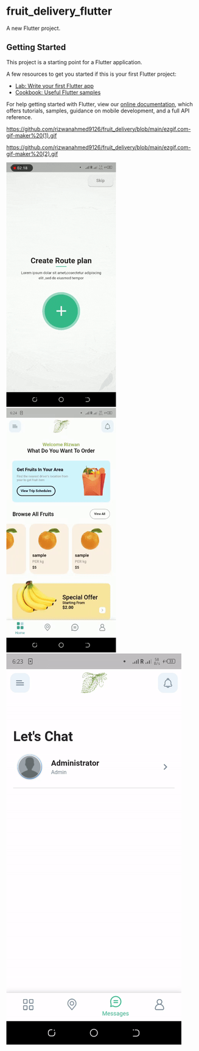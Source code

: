 # fruit_delivery_flutter

A new Flutter project.

## Getting Started

This project is a starting point for a Flutter application.

A few resources to get you started if this is your first Flutter project:

- [Lab: Write your first Flutter app](https://flutter.dev/docs/get-started/codelab)
- [Cookbook: Useful Flutter samples](https://flutter.dev/docs/cookbook)

For help getting started with Flutter, view our
[online documentation](https://flutter.dev/docs), which offers tutorials,
samples, guidance on mobile development, and a full API reference.

https://github.com/rizwanahmed9126/fruit_delivery/blob/main/ezgif.com-gif-maker%20(1).gif

https://github.com/rizwanahmed9126/fruit_delivery/blob/main/ezgif.com-gif-maker%20(2).gif


![](ezgif.com-gif-maker.gif)
![](ezgif.com-gif-maker%20(1).gif)
![](ezgif.com-gif-maker%20(2).gif)

